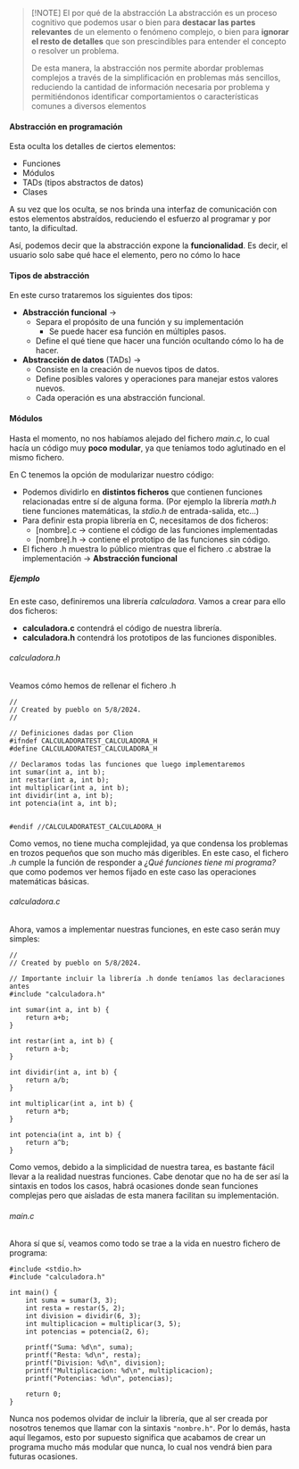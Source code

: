 > [!NOTE]  El por qué de la abstracción
> La abstracción es un proceso cognitivo que podemos usar o bien para **destacar las partes relevantes** de un elemento o fenómeno complejo, o bien para **ignorar el resto de detalles** que son prescindibles para entender el concepto o resolver un problema. 
> 
> De esta manera, la abstracción nos permite abordar problemas complejos a través de la simplificación en problemas más sencillos, reduciendo la cantidad de información necesaria por problema y permitiéndonos identificar comportamientos o características comunes a diversos elementos

#### Abstracción en programación 

Esta oculta los detalles de ciertos elementos:
- Funciones
- Módulos
- TADs (tipos abstractos de datos)
- Clases

A su vez que los oculta, se nos brinda una interfaz de comunicación con estos elementos abstraídos, reduciendo el esfuerzo al programar y por tanto, la dificultad.

Así, podemos decir que la abstracción expone la **funcionalidad**. Es decir, el usuario solo sabe qué hace el elemento, pero no cómo lo hace

#### Tipos de abstracción

En este curso trataremos los siguientes dos tipos:

- **Abstracción funcional** -> 
	- Separa el propósito de una función y su implementación
		- Se puede hacer esa función en múltiples pasos.
	- Define el qué tiene que hacer una función ocultando cómo lo ha de hacer.
- **Abstracción de datos** (TADs) ->
	- Consiste en la creación de nuevos tipos de datos.
	- Define posibles valores y operaciones para manejar estos valores nuevos.
	- Cada operación es una abstracción funcional. 

#### Módulos

Hasta el momento, no nos habíamos alejado del fichero *main.c*, lo cual hacía un código muy **poco modular**, ya que teníamos todo aglutinado en el mismo fichero.

En C tenemos la opción de modularizar nuestro código:

- Podemos dividirlo en **distintos ficheros** que contienen funciones relacionadas entre sí de alguna forma. (Por ejemplo la librería *math.h* tiene funciones matemáticas, la *stdio.h* de entrada-salida, etc...)
- Para definir esta propia librería en C, necesitamos de dos ficheros:
	- [nombre].c -> contiene el código de las funciones implementadas
	- [nombre].h -> contiene el prototipo de las funciones sin código.
- El fichero .h muestra lo público mientras que el fichero .c abstrae la implementación -> **Abstracción funcional**

##### Ejemplo

En este caso, definiremos una librería *calculadora*. Vamos a crear para ello dos ficheros:
- **calculadora.c** contendrá el código de nuestra librería.
- **calculadora.h** contendrá los prototipos de las funciones disponibles.

###### calculadora.h

Veamos cómo hemos de rellenar el fichero .h

```
//  
// Created by pueblo on 5/8/2024.  
//  

// Definiciones dadas por Clion
#ifndef CALCULADORATEST_CALCULADORA_H  
#define CALCULADORATEST_CALCULADORA_H  

// Declaramos todas las funciones que luego implementaremos
int sumar(int a, int b);  
int restar(int a, int b);  
int multiplicar(int a, int b);  
int dividir(int a, int b);  
int potencia(int a, int b);  
  
  
#endif //CALCULADORATEST_CALCULADORA_H
```

Como vemos, no tiene mucha complejidad, ya que condensa los problemas en trozos pequeños que son mucho más digeribles. En este caso, el fichero *.h* cumple la función de responder a *¿Qué funciones tiene mi programa?* que como podemos ver hemos fijado en este caso las operaciones matemáticas básicas.

###### calculadora.c

Ahora, vamos a implementar nuestras funciones, en este caso serán muy simples:

```
//  
// Created by pueblo on 5/8/2024.  

// Importante incluir la librería .h donde teníamos las declaraciones antes
#include "calculadora.h"  
  
int sumar(int a, int b) {  
    return a+b;  
}  
  
int restar(int a, int b) {  
    return a-b;  
}  
  
int dividir(int a, int b) {  
    return a/b;  
}  
  
int multiplicar(int a, int b) {  
    return a*b;  
}  
  
int potencia(int a, int b) {  
    return a^b;  
}
```

Como vemos, debido a la simplicidad de nuestra tarea, es bastante fácil llevar a la realidad nuestras funciones. Cabe denotar que no ha de ser así la sintaxis en todos los casos, habrá ocasiones donde sean funciones complejas pero que aisladas de esta manera facilitan su implementación.

###### main.c

Ahora sí que sí, veamos como todo se trae a la vida en nuestro fichero de programa:

```
#include <stdio.h>  
#include "calculadora.h"  
  
int main() {  
    int suma = sumar(3, 3);  
    int resta = restar(5, 2);  
    int division = dividir(6, 3);  
    int multiplicacion = multiplicar(3, 5);  
    int potencias = potencia(2, 6);  
  
    printf("Suma: %d\n", suma);  
    printf("Resta: %d\n", resta);  
    printf("Division: %d\n", division);  
    printf("Multiplicacion: %d\n", multiplicacion);  
    printf("Potencias: %d\n", potencias);  
  
    return 0;  
}
```

Nunca nos podemos olvidar de incluir la librería, que al ser creada por nosotros tenemos que llamar con la sintaxis `"nombre.h"`. Por lo demás, hasta aquí llegamos, esto por supuesto significa que acabamos de crear un programa mucho más modular que nunca, lo cual nos vendrá bien para futuras ocasiones.